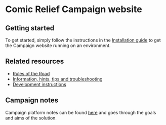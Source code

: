 # Comic Relief Campaign website

## Getting started

To get started, simply follow the instructions in the [Installation guide](docs/install.md) to get the Campaign website running on an environment.

## Related resources

* [Rules of the Road](docs/rules_of_the_road.md)
* [Information, hints, tips and troubleshooting](docs/troubleshooting.md)
* [Development instructions](docs/development.md)

## Campaign notes

Campaign platform notes can be found [here](http://confluence.comicrelief.com/x/iQQq) and goes through the goals and aims of the solution.

